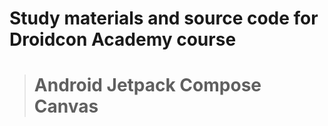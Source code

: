 # Study materials and source code for **Droidcon Academy** course 
> # Android Jetpack Compose Canvas

